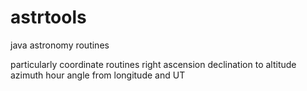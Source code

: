# astrtools
java astronomy routines

particularly coordinate routines
right ascension declination to altitude azimuth
hour angle from longitude and UT
